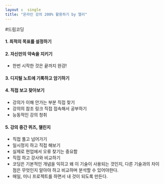 ```yaml
---
layout :  single
title: "온라인 강의 200% 활용하기 by 엘리"
---
```


#드림코딩

#### 1. 최적의 목표를 설정하기

#### 2. 자신만의 약속을 지키기
* 한번 시작한 것은 끝까지 완강!

#### 3. 디지털 노트에 기록하고 암기하기

#### 4. 직접 보고 찾아보기
* 강의가 이해 안가는 부분 직접 찾기
* 강의의 참조 링크 직접 접속해서 공부하기
* 능동적인 강의 청취

#### 5. 강의 중간 퀴즈, 챌린지
* 직접 풀고 넘어가기
* 일시정지 하고 직접 해보기
* 실제로 현업에서 오류 찾기는 중요함
* 직접 하고 강사와 비교하기
* 코딩은 기본적인 개념을 익히고 왜 이 기술이 사용되는 것인지, 다른 기술과의 차이점은 무엇인지 알아야 하고 비교하며 분석할 수 있어야한다.
* 매일, 미니 프로젝트를 하면서 내 것이 되도록 만든다.

